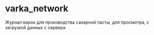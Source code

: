 # varka_network
Журнал варок для производства сахарной пасты, для просмотра, с загрузкой данных с сервера
